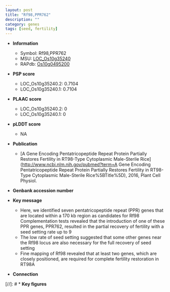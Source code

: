 ```yaml
---
layout: post
title: "Rf98,PPR762"
description: ""
category: genes
tags: [seed, fertility]
---
```


* **Information**  
    + Symbol: Rf98,PPR762  
    + MSU: [LOC_Os10g35240](http://rice.plantbiology.msu.edu/cgi-bin/ORF_infopage.cgi?orf=LOC_Os10g35240)  
    + RAPdb: [Os10g0495200](http://rapdb.dna.affrc.go.jp/viewer/gbrowse_details/irgsp1?name=Os10g0495200)  

* **PSP score**  
    + LOC_Os10g35240.2: 0.7104 
    + LOC_Os10g35240.1: 0.7104 

* **PLAAC score**  
    + LOC_Os10g35240.2: 0 
    + LOC_Os10g35240.1: 0 

* **pLDDT score**
    + NA


* **Publication**  
    + [A Gene Encoding Pentatricopeptide Repeat Protein Partially Restores Fertility in RT98-Type Cytoplasmic Male-Sterile Rice](http://www.ncbi.nlm.nih.gov/pubmed?term=A Gene Encoding Pentatricopeptide Repeat Protein Partially Restores Fertility in RT98-Type Cytoplasmic Male-Sterile Rice%5BTitle%5D), 2016, Plant Cell Physiol.

* **Genbank accession number**  

* **Key message**  
    + Here, we identified seven pentatricopeptide repeat (PPR) genes that are located within a 170 kb region as candidates for Rf98 Complementation tests revealed that the introduction of one of these PPR genes, PPR762, resulted in the partial recovery of fertility with a seed setting rate up to 9
    + The low rate of seed setting suggested that some other genes near the Rf98 locus are also necessary for the full recovery of seed setting
    + Fine mapping of Rf98 revealed that at least two genes, which are closely positioned, are required for complete fertility restoration in RT98A

* **Connection**  

[//]: # * **Key figures**  


